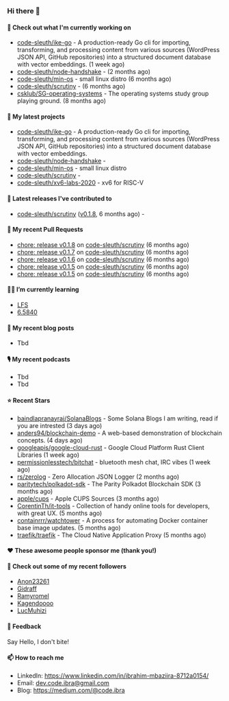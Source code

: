 

### Hi there 👋

#### 👷 Check out what I'm currently working on

- [code-sleuth/ike-go](https://github.com/code-sleuth/ike-go) - A production-ready Go cli for importing, transforming, and processing content from various sources (WordPress JSON API, GitHub repositories) into a structured document database with vector embeddings. (1 week ago)
- [code-sleuth/node-handshake](https://github.com/code-sleuth/node-handshake) -  (2 months ago)
- [code-sleuth/min-os](https://github.com/code-sleuth/min-os) - small linux distro (6 months ago)
- [code-sleuth/scrutiny](https://github.com/code-sleuth/scrutiny) -  (6 months ago)
- [csklub/SG-operating-systems](https://github.com/csklub/SG-operating-systems) - The operating systems study group playing ground. (8 months ago)

#### 🌱 My latest projects

- [code-sleuth/ike-go](https://github.com/code-sleuth/ike-go) - A production-ready Go cli for importing, transforming, and processing content from various sources (WordPress JSON API, GitHub repositories) into a structured document database with vector embeddings.
- [code-sleuth/node-handshake](https://github.com/code-sleuth/node-handshake) - 
- [code-sleuth/min-os](https://github.com/code-sleuth/min-os) - small linux distro
- [code-sleuth/scrutiny](https://github.com/code-sleuth/scrutiny) - 
- [code-sleuth/xv6-labs-2020](https://github.com/code-sleuth/xv6-labs-2020) - xv6 for RISC-V 

#### 🔭 Latest releases I've contributed to

- [code-sleuth/scrutiny](https://github.com/code-sleuth/scrutiny) ([v0.1.8](https://github.com/code-sleuth/scrutiny/releases/tag/v0.1.8), 6 months ago) - 

#### 🔨 My recent Pull Requests

- [chore: release v0.1.8](https://github.com/code-sleuth/scrutiny/pull/14) on [code-sleuth/scrutiny](https://github.com/code-sleuth/scrutiny) (6 months ago)
- [chore: release v0.1.7](https://github.com/code-sleuth/scrutiny/pull/13) on [code-sleuth/scrutiny](https://github.com/code-sleuth/scrutiny) (6 months ago)
- [chore: release v0.1.6](https://github.com/code-sleuth/scrutiny/pull/12) on [code-sleuth/scrutiny](https://github.com/code-sleuth/scrutiny) (6 months ago)
- [chore: release v0.1.5](https://github.com/code-sleuth/scrutiny/pull/11) on [code-sleuth/scrutiny](https://github.com/code-sleuth/scrutiny) (6 months ago)
- [chore: release v0.1.5](https://github.com/code-sleuth/scrutiny/pull/10) on [code-sleuth/scrutiny](https://github.com/code-sleuth/scrutiny) (6 months ago)

#### 🌱📖 I’m currently learning
- [LFS](https://www.linuxfromscratch.org/lfs/)
- [6.5840](http://nil.csail.mit.edu/6.5840/2024/)

#### 📜 My recent blog posts
- Tbd

#### 🎙️ My recent podcasts
- Tbd
- Tbd

#### ⭐ Recent Stars

- [baindlapranayraj/SolanaBlogs](https://github.com/baindlapranayraj/SolanaBlogs) - Some Solana Blogs I am writing, read if you are intrested (3 days ago)
- [anders94/blockchain-demo](https://github.com/anders94/blockchain-demo) - A web-based demonstration of blockchain concepts. (4 days ago)
- [googleapis/google-cloud-rust](https://github.com/googleapis/google-cloud-rust) - Google Cloud Platform Rust Client Libraries (1 week ago)
- [permissionlesstech/bitchat](https://github.com/permissionlesstech/bitchat) - bluetooth mesh chat, IRC vibes (1 week ago)
- [rs/zerolog](https://github.com/rs/zerolog) - Zero Allocation JSON Logger (2 months ago)
- [paritytech/polkadot-sdk](https://github.com/paritytech/polkadot-sdk) - The Parity Polkadot Blockchain SDK (3 months ago)
- [apple/cups](https://github.com/apple/cups) - Apple CUPS Sources (3 months ago)
- [CorentinTh/it-tools](https://github.com/CorentinTh/it-tools) - Collection of handy online tools for developers, with great UX.  (5 months ago)
- [containrrr/watchtower](https://github.com/containrrr/watchtower) - A process for automating Docker container base image updates.  (5 months ago)
- [traefik/traefik](https://github.com/traefik/traefik) - The Cloud Native Application Proxy (5 months ago)

#### ❤️ These awesome people sponsor me (thank you!)


#### 👯 Check out some of my recent followers

- [Anon23261](https://github.com/Anon23261)
- [Gidraff](https://github.com/Gidraff)
- [Ramyromel](https://github.com/Ramyromel)
- [Kagendoooo](https://github.com/Kagendoooo)
- [LucMuhizi](https://github.com/LucMuhizi)

#### 💬 Feedback

Say Hello, I don't bite!

#### 📫 How to reach me

- LinkedIn: https://www.linkedin.com/in/ibrahim-mbaziira-8712a0154/
- Email: dev.code.ibra@gmail.com
- Blog: https://medium.com/@code.ibra




